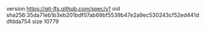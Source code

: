 version https://git-lfs.github.com/spec/v1
oid sha256:35da71eb1b3eb201bdf07ab69bf5539b47e2a9ec530243cf52ed441ddfdda754
size 10779
